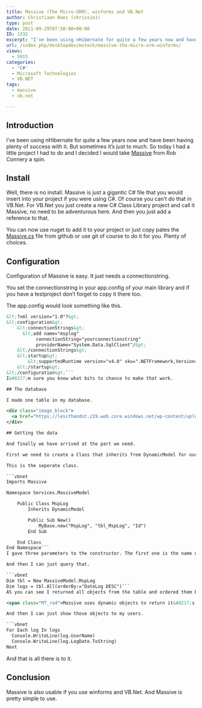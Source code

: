 ```yaml
---
title: Massive (The Micro-ORM), winforms and VB.Net
author: Christiaan Baes (chrissie1)
type: post
date: 2011-09-29T07:58:00+00:00
ID: 1332
excerpt: "I've been using nHibernate for quite a few years now and have been having plenty of success with it. But sometimes it's just to much. So today I had a little project I had to do and I decided I would take Massive from Rob Connery a spin."
url: /index.php/desktopdev/mstech/massive-the-micro-orm-winforms/
views:
  - 5915
categories:
  - 'C#'
  - Microsoft Technologies
  - VB.NET
tags:
  - massive
  - vb.net

---
```

## Introduction

I&#8217;ve been using nHibernate for quite a few years now and have been having plenty of success with it. But sometimes it&#8217;s just to much. So today I had a little project I had to do and I decided I would take [Massive][1] from Rob Connery a spin.

## Install

Well, there is no install. Massive is just a gigantic C# file that you would insert into your project if you were using C#. Of course you can&#8217;t do that in VB.Net. For VB.Net you just create a new C# Class Library project and call it Massive, no need to be adventurous here. And then you just add a reference to that. 

You can now use nuget to add it to your project or just copy pates the [Massive.cs][2] file from github or use git of course to do it for you. Plenty of choices.

## Configuration

Configuration of Massive is easy. It just needs a connectionstring. 

You set the connectionstring in your app.config of your main library and if you have a testproject don&#8217;t forget to copy it there too.

The app.config would look something like this.

```xml
&lt;?xml version="1.0"?&gt;
&lt;configuration&gt;
    &lt;connectionStrings&gt;
      &lt;add name="msplog" 
           connectionString="yourconnectionstring" 
           providerName="System.Data.SqlClient"/&gt;
    &lt;/connectionStrings&gt;
    &lt;startup&gt;
        &lt;supportedRuntime version="v4.0" sku=".NETFramework,Version=v4.0"/&gt;
    &lt;/startup&gt;
&lt;/configuration&gt;```
I&#8217;m sure you know what bits to chance to make that work.

## The database

I made one table in my database.

<div class="image_block">
  <a href="https://lessthandot.z19.web.core.windows.net/wp-content/uploads/users/chrissie1/massive/massive1.png?mtime=1317289570"><img alt="" src="https://lessthandot.z19.web.core.windows.net/wp-content/uploads/users/chrissie1/massive/massive1.png?mtime=1317289570" width="336" height="200" /></a>
</div>

## Getting the data

And finally we have arrived at the part we need.

First we need to create a Class that inherits from DynamicModel for our Table. We can do this inline or make it a seperate class.

This is the seperate class.

```vbnet
Imports Massive

Namespace Services.MassiveModel

    Public Class MspLog
        Inherits DynamicModel

        Public Sub New()
            MyBase.new("MspLog", "tbl_MspLog", "Id")
        End Sub

    End Class
End Namespace```
I gave three parameters to the constructor. The first one is the name of the connectionstring I want it to use. If you don&#8217;t specify that it will just pack the first one. The second is the name of the table and the third is the name of the primary key field I used.

And then I can just query that.

```vbnet
Dim tbl = New MassiveModel.MspLog
Dim logs = tbl.All(orderBy:="DateLog DESC")```
AS you can see I returned all objects from the table and ordered them by DateLog in a descending order.

<span class="MT_red">Massive uses dynamic objects to return it&#8217;s data so you will need to turn Option Strict Off.</span> 

And then I can just show those objects to my users.

```vbnet
For Each log In logs
  Console.WriteLine(log.UserName)
  Console.WriteLine(log.LogDate.ToString)
Next
```
And that is all there is to it.

## Conclusion

Massive is also usable if you use winforms and VB.Net. And Massive is pretty simple to use.

 [1]: https://github.com/robconery/massive
 [2]: https://github.com/robconery/massive/blob/master/Massive.cs